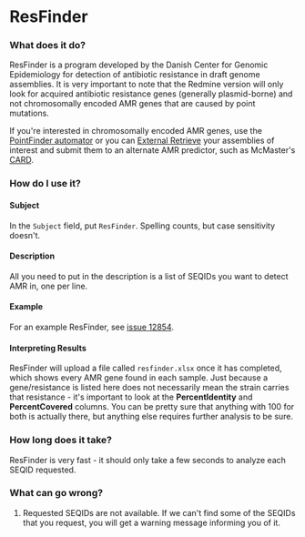 # ResFinder

### What does it do?

ResFinder is a program developed by the Danish Center for Genomic Epidemiology for detection of antibiotic resistance
in draft genome assemblies. It is very important to note that the Redmine version will only look for acquired antibiotic
resistance genes (generally plasmid-borne) and not chromosomally encoded AMR genes that are caused by point mutations.

If you're interested in chromosomally encoded AMR genes, use the
 [PointFinder automator](pointfinder.md) or you can [External Retrieve](../data/external_retrieve.md) your
assemblies of interest and submit them to an alternate AMR predictor, such as McMaster's [CARD](https://card.mcmaster.ca/analyze/rgi).

### How do I use it?

#### Subject

In the `Subject` field, put `ResFinder`. Spelling counts, but case sensitivity doesn't.

#### Description

All you need to put in the description is a list of SEQIDs you want to detect AMR in, one per line.

#### Example

For an example ResFinder, see [issue 12854](https://redmine.biodiversity.agr.gc.ca/issues/12854).

#### Interpreting Results

ResFinder will upload a file called `resfinder.xlsx` once it has completed, which shows every AMR gene found in each
sample. Just because a gene/resistance is listed here does not necessarily mean the strain carries that resistance - it's important
to look at the __PercentIdentity__ and __PercentCovered__ columns. You can be pretty sure that anything with 100 for both
is actually there, but anything else requires further analysis to be sure.

### How long does it take?

ResFinder is very fast - it should only take a few seconds to analyze each SEQID requested.

### What can go wrong?

1) Requested SEQIDs are not available. If we can't find some of the SEQIDs that you request, you will get a warning
message informing you of it.

